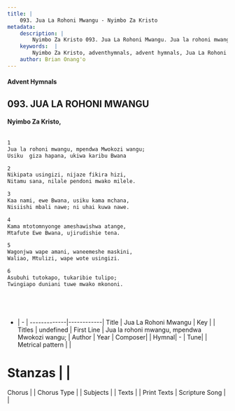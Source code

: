 ```yaml
---
title: |
    093. Jua La Rohoni Mwangu - Nyimbo Za Kristo
metadata:
    description: |
        Nyimbo Za Kristo 093. Jua La Rohoni Mwangu. Jua la rohoni mwangu, mpendwa Mwokozi wangu; Usiku  giza hapana, ukiwa karibu Bwana  
    keywords:  |
        Nyimbo Za Kristo, adventhymnals, advent hymnals, Jua La Rohoni Mwangu, Jua la rohoni mwangu, mpendwa Mwokozi wangu;. 
    author: Brian Onang'o
---
```


#### Advent Hymnals
## 093. JUA LA ROHONI MWANGU
####  Nyimbo Za Kristo,

```txt

1
Jua la rohoni mwangu, mpendwa Mwokozi wangu;
Usiku  giza hapana, ukiwa karibu Bwana

2
Nikipata usingizi, nijaze fikira hizi,
Nitamu sana, nilale pendoni mwako milele.

3
Kaa nami, ewe Bwana, usiku kama mchana,
Nisiishi mbali nawe; ni uhai kuwa nawe.

4
Kama mtotomnyonge ameshawishwa atange,
Mtafute Ewe Bwana, ujirudishie tena.

5
Wagonjwa wape amani, waneemeshe maskini,
Waliao, Mtulizi, wape wote usingizi.

6
Asubuhi tutokapo, tukaribie tulipo;
Twingiapo duniani tuwe mwako mkononi.






```

- |   -  |
-------------|------------|
Title | Jua La Rohoni Mwangu |
Key |  |
Titles | undefined |
First Line | Jua la rohoni mwangu, mpendwa Mwokozi wangu; |
Author | 
Year | 
Composer| |
Hymnal|  - |
Tune|  |
Metrical pattern | |
# Stanzas |  |
Chorus |  |
Chorus Type |  |
Subjects | |
Texts |  |
Print Texts | 
Scripture Song |  |
    
